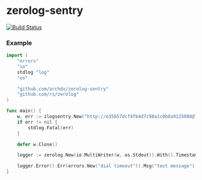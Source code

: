 # zerolog-sentry
[![Build Status](https://travis-ci.org/archdx/zerolog-sentry.svg?branch=master)](https://travis-ci.org/archdx/zerolog-sentry)

### Example
```go
import (
	"errors"
	"io"
	stdlog "log"
	"os"

	"github.com/archdx/zerolog-sentry"
	"github.com/rs/zerolog"
)

func main() {
	w, err := zlogsentry.New("http://e35657dcf4fb4d7c98a1c0b8a9125088@localhost:9000/2")
	if err != nil {
		stdlog.Fatal(err)
	}

	defer w.Close()

	logger := zerolog.New(io.MultiWriter(w, os.Stdout)).With().Timestamp().Logger()

	logger.Error().Err(errors.New("dial timeout")).Msg("test message")
}

```

